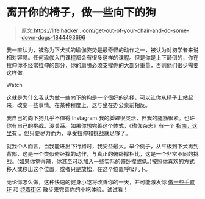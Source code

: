 # 离开你的椅子，做一些向下的狗

> 原文:[https://life hacker . com/get-out-of-your-chair-and-do-some-down-dogs-1844493696](https://lifehacker.com/get-out-of-your-chair-and-do-some-downward-dogs-1844493696)

我一直认为，被称为下犬式的瑜伽姿势是最奇怪的动作之一，被认为对初学者来说相对容易。任何瑜伽入门课程都会有很多这样的课程。但是你是上下颠倒的，你在拉伸你不经常拉伸的部分，你的肩膀必须支撑你的大部分重量，否则他们很少需要这样做。

Watch

这就是为什么我认为做一些向下的狗是一个很好的选择，可以让你从椅子上站起来，改变一些事情。在某种程度上，这与坐在办公桌前相反。

我自己的向下狗几乎不值得 Instagram:我的脚踝很灵活，但我的腿筋很紧。也许你有自己的挑战。没关系。如果你想完善这个体式，《瑜伽杂志》有一个 [指南，这里有](https://www.yogajournal.com/poses/downward-facing-dog) 。但只要尽力而为，享受拉伸和挑战就足够了。

就我个人而言，当我能进出下行狗时，我受益最大。举个例子，从平板到下犬再到背部，这是一个类似俯卧撑的动作，与真正的俯卧撑相比，这是一个非常不同的挑战。(如果你觉得辣，你甚至可以加入一些实际的俯卧撑或低。)按照你喜欢的方式移入或移出这个位置，或者只是放松，在这个位置呼吸几下。

无论你怎么做，这种快速的健身小吃将改善你的一天，并可能激发你 [做一些手臂环](https://vitals.lifehacker.com/get-up-and-do-some-arm-circles-1844420029) 和 [绕着街区](https://vitals.lifehacker.com/get-up-and-go-for-a-walk-already-1844325797) 散步来完善你的小吃体验。试试看！